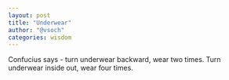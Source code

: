 ```yaml
---
layout: post
title: "Underwear"
author: "@vsoch"
categories: wisdom
---
```


Confucius says - turn underwear backward, wear two times. Turn underwear inside out, wear four times.

